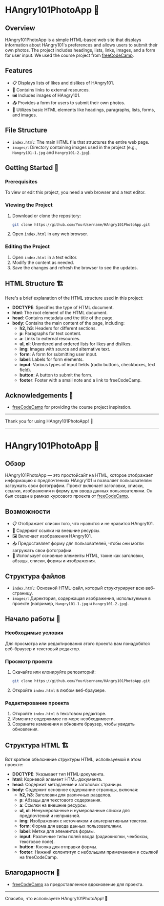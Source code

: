 # HAngry101PhotoApp 📸

## Overview
HAngry101PhotoApp is a simple HTML-based web site that displays information about HAngry101's preferences and allows users to submit their own photos. The project includes headings, lists, links, images, and a form for user input. 
We used the course project from [freeCodeCamp](https://freecodecamp.org).

## Features
- 📋 Displays lists of likes and dislikes of HAngry101.
- 🔗 Contains links to external resources.
- 🖼️ Includes images of HAngry101.
- 📤 Provides a form for users to submit their own photos.
- 📝 Utilizes basic HTML elements like headings, paragraphs, lists, forms, and images.

## File Structure
- `index.html`: The main HTML file that structures the entire web page.
- `images/`: Directory containing images used in the project (e.g., `Hangry101-1.jpg` and `Hangry101-2.jpg`).

## Getting Started 🚀
### Prerequisites
To view or edit this project, you need a web browser and a text editor.

### Viewing the Project
1. Download or clone the repository:
   ```bash
   git clone https://github.com/YourUsername/HAngry101PhotoApp.git
   ```
2. Open `index.html` in any web browser.

### Editing the Project
1. Open `index.html` in a text editor.
2. Modify the content as needed.
3. Save the changes and refresh the browser to see the updates.

## HTML Structure 🏗️
Here's a brief explanation of the HTML structure used in this project:

- **DOCTYPE**: Specifies the type of HTML document.
- **html**: The root element of the HTML document.
- **head**: Contains metadata and the title of the page.
- **body**: Contains the main content of the page, including:
  - **h2, h3**: Headers for different sections.
  - **p**: Paragraphs for text content.
  - **a**: Links to external resources.
  - **ul, ol**: Unordered and ordered lists for likes and dislikes.
  - **img**: Images with source and alternative text.
  - **form**: A form for submitting user input.
  - **label**: Labels for form elements.
  - **input**: Various types of input fields (radio buttons, checkboxes, text field).
  - **button**: A button to submit the form.
  - **footer**: Footer with a small note and a link to freeCodeCamp.


## Acknowledgements 🙏
- [freeCodeCamp](https://freecodecamp.org) for providing the course project inspiration.


---

Thank you for using HAngry101PhotoApp! 🎉


-------

# HAngry101PhotoApp 📸

## Обзор
HAngry101PhotoApp — это простойсайт на HTML, которое отображает информацию о предпочтениях HAngry101 и позволяет пользователям загружать свои фотографии. Проект включает заголовки, списки, ссылки, изображения и форму для ввода данных пользователями. Он был создан в рамках курсового проекта от [freeCodeCamp](https://freecodecamp.org).

## Возможности
- 📋 Отображает списки того, что нравится и не нравится HAngry101.
- 🔗 Содержит ссылки на внешние ресурсы.
- 🖼️ Включает изображения HAngry101.
- 📤 Предоставляет форму для пользователей, чтобы они могли загружать свои фотографии.
- 📝 Использует основные элементы HTML, такие как заголовки, абзацы, списки, формы и изображения.

## Структура файлов
- `index.html`: Основной HTML-файл, который структурирует всю веб-страницу.
- `images/`: Директория, содержащая изображения, используемые в проекте (например, `Hangry101-1.jpg` и `Hangry101-2.jpg`).

## Начало работы 🚀
### Необходимые условия
Для просмотра или редактирования этого проекта вам понадобятся веб-браузер и текстовый редактор.

### Просмотр проекта
1. Скачайте или клонируйте репозиторий:
   ```bash
   git clone https://github.com/YourUsername/HAngry101PhotoApp.git
   ```
2. Откройте `index.html` в любом веб-браузере.

### Редактирование проекта
1. Откройте `index.html` в текстовом редакторе.
2. Измените содержимое по мере необходимости.
3. Сохраните изменения и обновите браузер, чтобы увидеть обновления.

## Структура HTML 🏗️
Вот краткое объяснение структуры HTML, используемой в этом проекте:

- **DOCTYPE**: Указывает тип HTML-документа.
- **html**: Корневой элемент HTML-документа.
- **head**: Содержит метаданные и заголовок страницы.
- **body**: Содержит основное содержание страницы, включая:
  - **h2, h3**: Заголовки для различных разделов.
  - **p**: Абзацы для текстового содержания.
  - **a**: Ссылки на внешние ресурсы.
  - **ul, ol**: Ненумерованные и нумерованные списки для предпочтений и неприязней.
  - **img**: Изображения с источником и альтернативным текстом.
  - **form**: Форма для ввода данных пользователями.
  - **label**: Метки для элементов формы.
  - **input**: Различные типы полей ввода (радиокнопки, чекбоксы, текстовое поле).
  - **button**: Кнопка для отправки формы.
  - **footer**: Нижний колонтитул с небольшим примечанием и ссылкой на freeCodeCamp.

## Благодарности 🙏
- [freeCodeCamp](https://freecodecamp.org) за предоставленное вдохновение для проекта.

---

Спасибо, что используете HAngry101PhotoApp! 🎉


